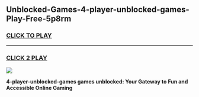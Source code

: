 
## Unblocked-Games-4-player-unblocked-games-Play-Free-5p8rm
<h3>
<a href="https://premium76.site?title=4-player-unblocked-games&ref=10A">CLICK TO PLAY</a></h3>
<hr>

<h3>
<a href="https://premium76.site?title=4-player-unblocked-games&ref=10A">CLICK 2 PLAY</a>
  
</h3>

<a href="https://premium76.site?title=4-player-unblocked-games&ref=10A"><img src="https://clearcache.store/games.png"></a>


**4-player-unblocked-games games unblocked: Your Gateway to Fun and Accessible Online Gaming**
